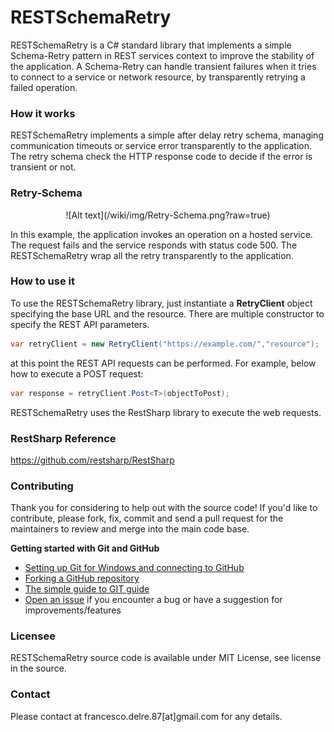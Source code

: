 # RESTSchemaRetry
RESTSchemaRetry is a C# standard library that implements a simple Schema-Retry pattern in REST services context to improve the stability of the application.
A Schema-Retry can handle transient failures when it tries to connect to a service or network resource, by transparently retrying a failed operation. 

### How it works
RESTSchemaRetry implements a simple after delay retry schema, managing communication timeouts or service error transparently to the application.
The retry schema check the HTTP response code to decide if the error is transient or not.

### Retry-Schema
<p align="center">
![Alt text](/wiki/img/Retry-Schema.png?raw=true)
</p>

In this example, the application invokes an operation on a hosted service. The request fails and the service responds with status code 500.
The RESTSchemaRetry wrap all the retry transparently to the application.

### How to use it

To use the RESTSchemaRetry library, just instantiate a **RetryClient** object specifying the base URL and the resource.
There are multiple constructor to specify the REST API parameters.

```csharp
var retryClient = new RetryClient("https://example.com/","resource");
```
at this point the REST API requests can be performed.
For example, below how to execute a POST request:

```csharp
var response = retryClient.Post<T>(objectToPost);
```

RESTSchemaRetry uses the RestSharp library to execute the web requests.

### RestSharp Reference
https://github.com/restsharp/RestSharp

### Contributing
Thank you for considering to help out with the source code!
If you'd like to contribute, please fork, fix, commit and send a pull request for the maintainers to review and merge into the main code base.

**Getting started with Git and GitHub**

 * [Setting up Git for Windows and connecting to GitHub](http://help.github.com/win-set-up-git/)
 * [Forking a GitHub repository](http://help.github.com/fork-a-repo/)
 * [The simple guide to GIT guide](http://rogerdudler.github.com/git-guide/)
 * [Open an issue](https://github.com/engineering87/RESTSchemaRetry/issues) if you encounter a bug or have a suggestion for improvements/features

### Licensee
RESTSchemaRetry source code is available under MIT License, see license in the source.

### Contact
Please contact at francesco.delre.87[at]gmail.com for any details.

